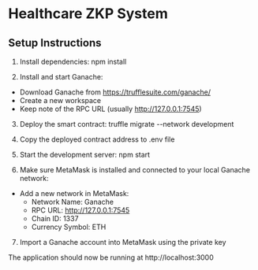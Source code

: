 # Healthcare ZKP System

## Setup Instructions

1. Install dependencies: 
npm install

2. Install and start Ganache:
- Download Ganache from https://trufflesuite.com/ganache/
- Create a new workspace
- Keep note of the RPC URL (usually http://127.0.0.1:7545)

3. Deploy the smart contract:
truffle migrate --network development


4. Copy the deployed contract address to .env file

5. Start the development server:
npm start



6. Make sure MetaMask is installed and connected to your local Ganache network:
- Add a new network in MetaMask:
  - Network Name: Ganache
  - RPC URL: http://127.0.0.1:7545
  - Chain ID: 1337
  - Currency Symbol: ETH

7. Import a Ganache account into MetaMask using the private key

The application should now be running at http://localhost:3000